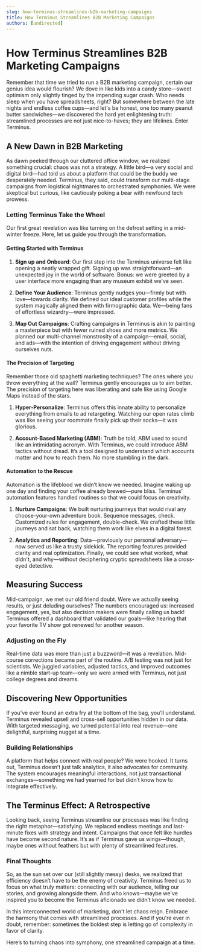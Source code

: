 ```yaml
---
slug: how-terminus-streamlines-b2b-marketing-campaigns
title: How Terminus Streamlines B2B Marketing Campaigns
authors: [undirected]
---
```



# How Terminus Streamlines B2B Marketing Campaigns

Remember that time we tried to run a B2B marketing campaign, certain our genius idea would flourish? We dove in like kids into a candy store—sweet optimism only slightly tinged by the impending sugar crash. Who needs sleep when you have spreadsheets, right? But somewhere between the late nights and endless coffee cups—and let's be honest, one too many peanut butter sandwiches—we discovered the hard yet enlightening truth: streamlined processes are not just nice-to-haves; they are lifelines. Enter Terminus.

## A New Dawn in B2B Marketing

As dawn peeked through our cluttered office window, we realized something crucial: chaos was not a strategy. A little bird—a very social and digital bird—had told us about a platform that could be the buddy we desperately needed. Terminus, they said, could transform our multi-stage campaigns from logistical nightmares to orchestrated symphonies. We were skeptical but curious, like cautiously poking a bear with newfound tech prowess.

### Letting Terminus Take the Wheel

Our first great revelation was like turning on the defrost setting in a mid-winter freeze. Here, let us guide you through the transformation.

#### Getting Started with Terminus

1. **Sign up and Onboard**: Our first step into the Terminus universe felt like opening a neatly wrapped gift. Signing up was straightforward—an unexpected joy in the world of software. Bonus: we were greeted by a user interface more engaging than any museum exhibit we've seen.
   
2. **Define Your Audience**: Terminus gently nudges you—firmly but with love—towards clarity. We defined our ideal customer profiles while the system magically aligned them with firmographic data. We—being fans of effortless wizardry—were impressed.

3. **Map Out Campaigns**: Crafting campaigns in Terminus is akin to painting a masterpiece but with fewer ruined shoes and more metrics. We planned our multi-channel monstrosity of a campaign—email, social, and ads—with the intention of driving engagement without driving ourselves nuts.

#### The Precision of Targeting

Remember those old spaghetti marketing techniques? The ones where you throw everything at the wall? Terminus gently encourages us to aim better. The precision of targeting here was liberating and safe like using Google Maps instead of the stars.

1. **Hyper-Personalize**: Terminus offers this innate ability to personalize everything from emails to ad retargeting. Watching our open rates climb was like seeing your roommate finally pick up their socks—it was glorious.

2. **Account-Based Marketing (ABM)**: Truth be told, ABM used to sound like an intimidating acronym. With Terminus, we could introduce ABM tactics without dread. It’s a tool designed to understand which accounts matter and how to reach them. No more stumbling in the dark.

#### Automation to the Rescue

Automation is the lifeblood we didn’t know we needed. Imagine waking up one day and finding your coffee already brewed—pure bliss. Terminus’ automation features handled routines so that we could focus on creativity.

1. **Nurture Campaigns**: We built nurturing journeys that would rival any choose-your-own adventure book. Sequence messages, check. Customized rules for engagement, double-check. We crafted these little journeys and sat back, watching them work like elves in a digital forest.

2. **Analytics and Reporting**: Data—previously our personal adversary—now served us like a trusty sidekick. The reporting features provided clarity and real optimization. Finally, we could see what worked, what didn't, and why—without deciphering cryptic spreadsheets like a cross-eyed detective.

## Measuring Success

Mid-campaign, we met our old friend doubt. Were we actually seeing results, or just deluding ourselves? The numbers encouraged us: increased engagement, yes, but also decision makers were finally calling us back! Terminus offered a dashboard that validated our goals—like hearing that your favorite TV show got renewed for another season.

### Adjusting on the Fly

Real-time data was more than just a buzzword—it was a revelation. Mid-course corrections became part of the routine. A/B testing was not just for scientists. We juggled variables, adjusted tactics, and improved outcomes like a nimble start-up team—only we were armed with Terminus, not just college degrees and dreams.

## Discovering New Opportunities

If you’ve ever found an extra fry at the bottom of the bag, you’ll understand. Terminus revealed upsell and cross-sell opportunities hidden in our data. With targeted messaging, we turned potential into real revenue—one delightful, surprising nugget at a time.

### Building Relationships

A platform that helps connect with real people? We were hooked. It turns out, Terminus doesn’t just talk analytics, it also advocates for community. The system encourages meaningful interactions, not just transactional exchanges—something we had yearned for but didn’t know how to integrate effectively.

## The Terminus Effect: A Retrospective

Looking back, seeing Terminus streamline our processes was like finding the right metaphor—satisfying. We replaced endless meetings and last-minute fixes with strategy and intent. Campaigns that once felt like hurdles have become second nature. It’s as if Terminus gave us wings—though, maybe ones without feathers but with plenty of streamlined features.

### Final Thoughts

So, as the sun set over our (still slightly messy) desks, we realized that efficiency doesn’t have to be the enemy of creativity. Terminus freed us to focus on what truly matters: connecting with our audience, telling our stories, and growing alongside them. And who knows—maybe we've inspired you to become the Terminus aficionado we didn’t know we needed.

In this interconnected world of marketing, don't let chaos reign. Embrace the harmony that comes with streamlined processes. And if you're ever in doubt, remember: sometimes the boldest step is letting go of complexity in favor of clarity.

Here’s to turning chaos into symphony, one streamlined campaign at a time.